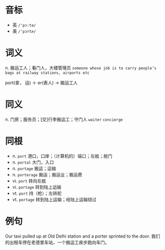 # 音标

- 英 `/'pɔːtə/`
- 美 `/'pɔrtɚ/`

# 词义

n. 搬运工人；看门人，大楼管理员
`someone whose job is to carry people’s bags at railway stations, airports etc`



port(拿， 运) ＋ er(表人) → 搬运工人

# 同义

n. 门房；服务员；[交]行李搬运工；守门人
`waiter` `concierge`

# 同根

- n. `port` 港口，口岸；（计算机的）端口；左舷；舱门
- n. `portal` 大门，入口
- n. `portage` 搬运；运输
- n. `porterage` 搬运；搬运业；搬运费
- vi. `port` 转向左舷
- vi. `portage` 转到陆上运输
- vt. `port` 持（枪）；左转舵
- vt. `portage` 转到陆上运输；经陆上运输绕过

# 例句

Our taxi pulled up at Old Delhi station and a porter sprinted to the door.
我们的出租车停在老德里车站，一个搬运工疾步跑向车门。


